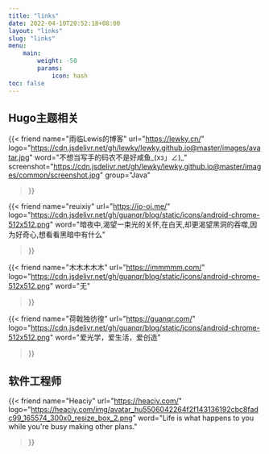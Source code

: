 ```yaml
---
title: "links"
date: 2022-04-10T20:52:18+08:00
layout: "links"
slug: "links"
menu:
    main:
        weight: -50
        params: 
            icon: hash
toc: false
---
```


## Hugo主题相关
{{< friend
name="雨临Lewis的博客"
url="https://lewky.cn/"
logo="https://cdn.jsdelivr.net/gh/lewky/lewky.github.io@master/images/avatar.jpg"
word="不想当写手的码农不是好咸鱼_(xз」∠)_"
screenshot="https://cdn.jsdelivr.net/gh/lewky/lewky.github.io@master/images/common/screenshot.jpg"
group="Java"
>}}

{{< friend name="reuixiy" url="https://io-oi.me/" logo="https://cdn.jsdelivr.net/gh/guanqr/blog/static/icons/android-chrome-512x512.png" word="暗夜中,渴望一束光的关怀,在白天,却更渴望黑洞的吞噬,因为好奇心,想看看黑暗中有什么"

>}}

{{< friend name="木木木木木" url="https://immmmm.com/" logo="https://cdn.jsdelivr.net/gh/guanqr/blog/static/icons/android-chrome-512x512.png" word="无"

>}}

{{< friend name="荷戟独彷徨" url="https://guanqr.com/" logo="https://cdn.jsdelivr.net/gh/guanqr/blog/static/icons/android-chrome-512x512.png" word="爱光学，爱生活，爱创造"

>}}


## 软件工程师
{{< friend name="Heaciy" url="https://heaciy.com/" logo="https://heaciy.com/img/avatar_hu5506042264f2f143136192cbc8fadc99_165574_300x0_resize_box_2.png" word="Life is what happens to you while you're busy making other plans."

>}}

